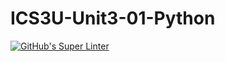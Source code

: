 # ICS3U-Unit3-01-Python

[![GitHub's Super Linter](https://github.com/Huzaifa-Khalid-2/ICS3U-Unit3-01-Python/workflows/GitHub's%20Super%20Linter/badge.svg)](https://github.com/Huzaifa-Khalid-2/ICS3U-Unit3-01-Python/actions)
